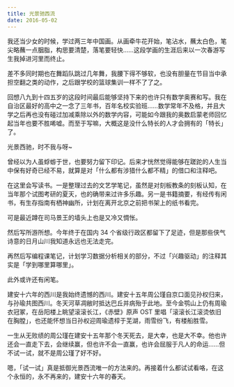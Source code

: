 ```yaml
---
title: 光景驰西流
date: 2016-05-02
---
```


我还当少女的时候，学过两三年中国画。从画牵牛花开始，笔沾水，蘸太白色，笔尖略蘸一点胭脂，构思要清楚，落笔要轻快……这段学画的生涯后来以一次春游写生我掉进河里而终止。

差不多同时期也在舞蹈队跳过几年舞，我腰下得不够软，也没有胆量在节目当中承担空翻之类的动作，之后跟学校的篮球集训一样不了了之。

回想八九到十四五岁的这段时间最后能够坚持下来的也许只有数学奥赛和写。我在自治区最好的高中之一念了三年书，百年名校实验班……数学常年不及格，并且大学之后再也没有碰过加减乘除以外的数学内容，可能如今跟我的奥数启蒙老师回忆起当年也要不胜唏嘘。而至于写嘛，大概这是没什么特长的人才会拥有的「特长」了。

光景西驰，时不我与呀~

曾经以为人虽蜉蝣于世，也要努力留下印记。后来才恍然觉得能够在蹉跎的人生当中保有好奇已经不易，就算是对「什么都有涉猎什么都不精」的借口和注释吧。

在这里会写读书。一是整理过去的文艺学笔记，虽然是对刻板教条的刻板认知，在当年那个试图考研的夏天，也的确带来过许多乐趣。另一是书籍摘要，有经传有闲书，有生存指南有栖神幽所，计划在离开北京之前把书架上的纸书看完。

可是最近蹲在司马景王的墙头上也是又冷又惆怅。

然后写所游所想。今年终于在国内 34 个省级行政区都留下了足迹，但是那些侠气诗意的日月山川我知道永远也无法走完。

再然后写编程课笔记，计划学习数据分析相关的部分，不过「兴趣驱动」的注释其实是「学到哪里算哪里」。

此外或许还有闲笔。

建安十六年的西川是我始终遗憾的西川。建安十五年周公瑾自京口面见孙权归来，与孙瑜共图西川。冬天河草凋敝时抵达巴丘并病殆于此地。至今金鹗山上仍有周瑜衣冠冢，在岳阳楼上眺望滚滚长江，《赤壁》原声 OST 里唱「滚滚长江滚烫依旧在胸膛」，也还能怀想当日孙权迎周瑜遗椁于芜湖，雨雪纷飞，有楼船胜雪。

一生从无败绩的周公瑾在建安十五年那个冬天死去，是大幸，也是大不幸。他也许还会一直走下去，会继续赢，但也许不会一直赢，也许会屈服于凡人的命运……但不试一试，就不是周公瑾了好不好。

嗯，「试一试」真是抵御光景西流唯一的方法来的。再接着什么都试试看咯，在这个永恒的，永不再来的，建安十六年的春天。









